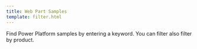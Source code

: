 ```yaml
---
title: Web Part Samples
template: filter.html
---
```


Find Power Platform samples by entering a keyword. You can filter also filter by product.